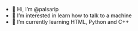 - 👋 Hi, I’m @palsarip
- 👀 I’m interested in learn how to talk to a machine
- 🌱 I’m currently learning HTML, Python and C++
